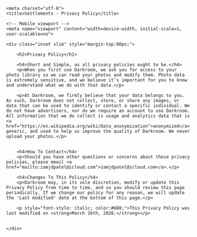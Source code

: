 <html lang="en"><head>

 	<meta charset="utf-8">
 	<title>Settlements - Privacy Policy</title>
   
    <!-- Mobile viewport -->
    <meta name="viewport" content="width=device-width, initial-scale=1, user-scalable=no">
  
</head>
<body id="privacy">

    <div class="inset slim" style="margin-top:80px;">

        <h2>Privacy Policy</h2>

        <h4>Short and Simple, as all privacy policies ought to be.</h4>
        <p>When you first use Darkroom, we ask you for access to your photo library so we can read your photos and modify them. Photo data is extremely sensitive, and we believe it’s important for you to know and understand what we do with that data.</p>

        <p>At Darkroom, we firmly believe that your data belongs to you. As such, Darkroom does not collect, store, or share any images, or data that can be used to identify or contact a specific individual. We do not have advertisers, nor do we require an account to use Darkroom. All information that we do collect is usage and analytics data that is <a href="https://en.wikipedia.org/wiki/Data_anonymization">anonymized</a>, generic, and used to help us improve the quality of Darkroom. We never upload your photos.</p>


        <h4>How To Contact</h4>
        <p>Should you have other questions or concerns about these privacy policies, please email <a href="mailto:iamjdpatel@icloud.com">iamjdpatel@icloud.com</a>.</p>

        <h4>Changes To This Policy</h4>
        <p>Darkroom may, in its sole discretion, modify or update this Privacy Policy from time to time, and so you should review this page periodically. If we change our policy for any reason, we will update the 'Last modified' date at the bottom of this page.</p>

        <p style="font-style: italic; color:#888;">This Privacy Policy was last modified on <strong>March 16th, 2020.</strong></p>


    </div>
   
</body></html>
